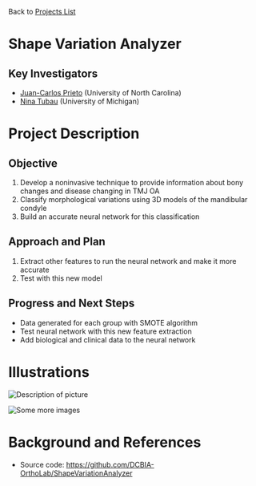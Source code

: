 Back to [Projects List](../../README.md#ProjectsList)

# Shape Variation Analyzer

## Key Investigators

- [Juan-Carlos Prieto](https://github.com/juanprietob) (University of North Carolina)
- [Nina Tubau](https://github.com/ninatubau) (University of Michigan) 

# Project Description

## Objective

1. Develop a noninvasive technique to provide information about bony changes and disease changing in TMJ OA
2. Classify morphological variations using 3D models of the mandibular condyle
3. Build an accurate neural network for this classification

## Approach and Plan

1. Extract other features to run the neural network and make it more accurate
2. Test with this new model

## Progress and Next Steps

- Data generated for each group with SMOTE algorithm
- Test neural network with this new feature extraction
- Add biological and clinical data to the neural network

# Illustrations

<!--Add pictures and links to videos that demonstrate what has been accomplished.-->

![Description of picture](morphological_classification.jpg) 

![Some more images](Example2.jpg)

# Background and References

<!--Use this space for information that may help people better understand your project, like links to papers, source code, or data.-->

- Source code: https://github.com/DCBIA-OrthoLab/ShapeVariationAnalyzer
